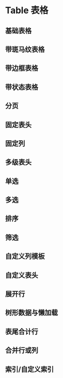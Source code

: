 # Table 表格

## 基础表格

## 带斑马纹表格

## 带边框表格
## 带状态表格
## 分页
## 固定表头
## 固定列
## 多级表头
## 单选
## 多选
## 排序
## 筛选
## 自定义列模板
## 自定义表头
## 展开行
## 树形数据与懒加载
## 表尾合计行
## 合并行或列
## 索引/自定义索引


